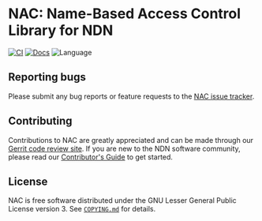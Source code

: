 # NAC: Name-Based Access Control Library for NDN

[![CI](https://github.com/named-data/name-based-access-control/actions/workflows/ci.yml/badge.svg)](https://github.com/named-data/name-based-access-control/actions/workflows/ci.yml)
[![Docs](https://github.com/named-data/name-based-access-control/actions/workflows/docs.yml/badge.svg)](https://github.com/named-data/name-based-access-control/actions/workflows/docs.yml)
![Language](https://img.shields.io/badge/C%2B%2B-17-blue)

## Reporting bugs

Please submit any bug reports or feature requests to the
[NAC issue tracker](https://redmine.named-data.net/projects/nac/issues).

## Contributing

Contributions to NAC are greatly appreciated and can be made through our
[Gerrit code review site](https://gerrit.named-data.net/).
If you are new to the NDN software community, please read our [Contributor's Guide](
https://github.com/named-data/.github/blob/main/CONTRIBUTING.md) to get started.

## License

NAC is free software distributed under the GNU Lesser General Public License version 3.
See [`COPYING.md`](COPYING.md) for details.
